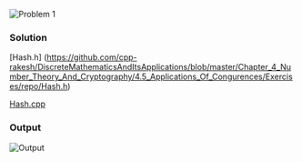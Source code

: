 ![Problem 1](https://github.com/cpp-rakesh/DiscreteMathematicsAndItsApplications/blob/master/Chapter_4_Number_Theory_And_Cryptography/4.5_Applications_Of_Congurences/Exercises/repo/problem_1.jpg)

### Solution
[Hash.h]  (https://github.com/cpp-rakesh/DiscreteMathematicsAndItsApplications/blob/master/Chapter_4_Number_Theory_And_Cryptography/4.5_Applications_Of_Congurences/Exercises/repo/Hash.h)

[Hash.cpp](https://github.com/cpp-rakesh/DiscreteMathematicsAndItsApplications/blob/master/Chapter_4_Number_Theory_And_Cryptography/4.5_Applications_Of_Congurences/Exercises/repo/Hash.cpp)

### Output
![Output](https://github.com/cpp-rakesh/DiscreteMathematicsAndItsApplications/blob/master/Chapter_4_Number_Theory_And_Cryptography/4.5_Applications_Of_Congurences/Exercises/repo/output_1.jpg)

